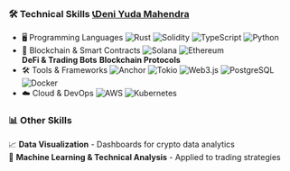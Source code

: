 ### 🛠️ Technical Skills [📞Deni Yuda Mahendra](https://t.me/deni53532133221) 
- 🖥️ Programming Languages
 ![Rust](https://img.shields.io/badge/Rust-000000?style=for-the-badge&logo=rust&logoColor=white)  ![Solidity](https://img.shields.io/badge/Solidity-363636?style=for-the-badge&logo=solidity&logoColor=white) ![TypeScript](https://img.shields.io/badge/TypeScript-3178C6?style=for-the-badge&logo=typescript&logoColor=white)   ![Python](https://img.shields.io/badge/Python-3776AB?style=for-the-badge&logo=python&logoColor=white)
- 🔗 Blockchain & Smart Contracts
  ![Solana](https://img.shields.io/badge/Solana-00FFA3?style=for-the-badge&logo=solana&logoColor=black) ![Ethereum](https://img.shields.io/badge/Ethereum-3C3C3D?style=for-the-badge&logo=ethereum&logoColor=white)  
  **DeFi & Trading Bots**
  **Blockchain Protocols**   
- 🛠️ Tools & Frameworks
 ![Anchor](https://img.shields.io/badge/Anchor-0C7C59?style=for-the-badge&logo=solana&logoColor=white) ![Tokio](https://img.shields.io/badge/Tokio-FF6C37?style=for-the-badge)  ![Web3.js](https://img.shields.io/badge/Web3.js-1B1F23?style=for-the-badge) ![PostgreSQL](https://img.shields.io/badge/PostgreSQL-336791?style=for-the-badge&logo=postgresql&logoColor=white)  ![Docker](https://img.shields.io/badge/Docker-2496ED?style=for-the-badge&logo=docker&logoColor=white)   
- ☁️ Cloud & DevOps
 ![AWS](https://img.shields.io/badge/AWS-232F3E?style=for-the-badge&logo=amazonaws&logoColor=white)  ![Kubernetes](https://img.shields.io/badge/Kubernetes-326CE5?style=for-the-badge&logo=kubernetes&logoColor=white) 
### 📊 Other Skills
📈 **Data Visualization** - Dashboards for crypto data analytics  
🤖 **Machine Learning & Technical Analysis** - Applied to trading strategies  
